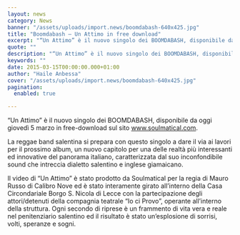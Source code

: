 ```yaml
---
layout: news
category: News
banner: "/assets/uploads/import.news/boomdabash-640x425.jpg"
title: "Boomdabash – Un Attimo in free download"
excerpt: "“Un Attimo” è il nuovo singolo dei BOOMDABASH, disponibile da oggi giovedì 5 marzo in free-download sul sito www.soulmatical.com. La reggae band salentina si prepara con questo singolo a dare il via ai lavori per il prossimo album, un nuovo capitolo per una delle realtà più interessanti ed innovative del panorama italiano, caratterizzata dal suo [&hellip"
quote: ""
description: "“Un Attimo” è il nuovo singolo dei BOOMDABASH, disponibile da oggi giovedì 5 marzo in free-download sul sito www.soulmatical.com. La reggae band salentina si prepara con questo singolo a dare il via ai lavori per il prossimo album, un nuovo capitolo per una delle realtà più interessanti ed innovative del panorama italiano, caratterizzata dal suo [&hellip"
keywords: ""
date: 2015-03-15T00:00:00.000+01:00
author: "Haile Anbessa"
cover: "/assets/uploads/import.news/boomdabash-640x425.jpg"
pagination:
  enabled: true

---
```


[](https://hotmc.com/wp-content/uploads/2015/03/boomdabash.jpg)

“Un Attimo” è il nuovo singolo dei BOOMDABASH, disponibile da oggi giovedì 5 marzo in free-download sul sito www.soulmatical.com.

La reggae band salentina si prepara con questo singolo a dare il via ai lavori per il prossimo album, un nuovo capitolo per una delle realtà più interessanti ed innovative del panorama italiano, caratterizzata dal suo inconfondibile sound che intreccia dialetto salentino e inglese giamaicano.

Il video di “Un Attimo” è stato prodotto da Soulmatical per la regia di Mauro Russo di Calibro Nove ed è stato interamente girato all’interno della Casa Circondariale Borgo S. Nicola di Lecce con la partecipazione degli attori/detenuti della compagnia teatrale “Io ci Provo”, operante all’interno della struttura. Ogni secondo di riprese è un frammento di vita vera e reale nel penitenziario salentino ed il risultato è stato un’esplosione di sorrisi, volti, speranze e sogni.